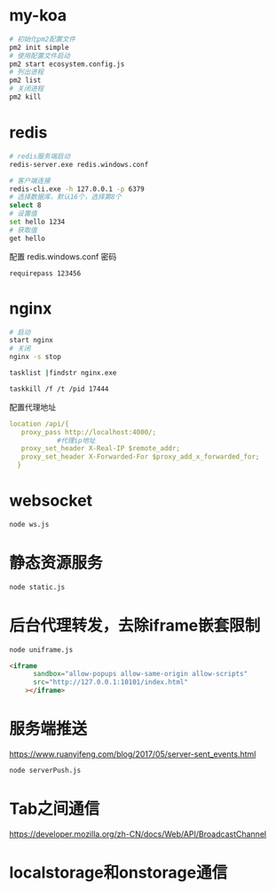# my-koa

```bash
# 初始化pm2配置文件
pm2 init simple
# 使用配置文件启动
pm2 start ecosystem.config.js
# 列出进程
pm2 list
# 关闭进程
pm2 kill
```

# redis

```bash
# redis服务端启动
redis-server.exe redis.windows.conf

# 客户端连接
redis-cli.exe -h 127.0.0.1 -p 6379
# 选择数据库，默认16个，选择第8个
select 8
# 设置值
set hello 1234
# 获取值
get hello
```

配置 redis.windows.conf 密码

```
requirepass 123456
```

# nginx

```bash
# 启动
start nginx
# 关闭
nginx -s stop

tasklist |findstr nginx.exe

taskkill /f /t /pid 17444
```

配置代理地址

```yaml
location /api/{
   proxy_pass http://localhost:4000/;
            #代理ip地址
   proxy_set_header X-Real-IP $remote_addr;
   proxy_set_header X-Forwarded-For $proxy_add_x_forwarded_for;
  }
```

# websocket

```bash
node ws.js
```

# 静态资源服务

```bash
node static.js
```

# 后台代理转发，去除iframe嵌套限制

```bash
node uniframe.js
```

```html
<iframe
      sandbox="allow-popups allow-same-origin allow-scripts"
      src="http://127.0.0.1:10101/index.html"
    ></iframe>
```

# 服务端推送

<https://www.ruanyifeng.com/blog/2017/05/server-sent_events.html>

```bash
node serverPush.js
```

# Tab之间通信

<https://developer.mozilla.org/zh-CN/docs/Web/API/BroadcastChannel>

# localstorage和onstorage通信
